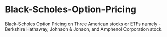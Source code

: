 # Black-Scholes-Option-Pricing
Black-Scholes Option Pricing on Three American stocks or ETFs namely - Berkshire Hathaway, Johnson & Jonson, and Amphenol Corporation stock.
